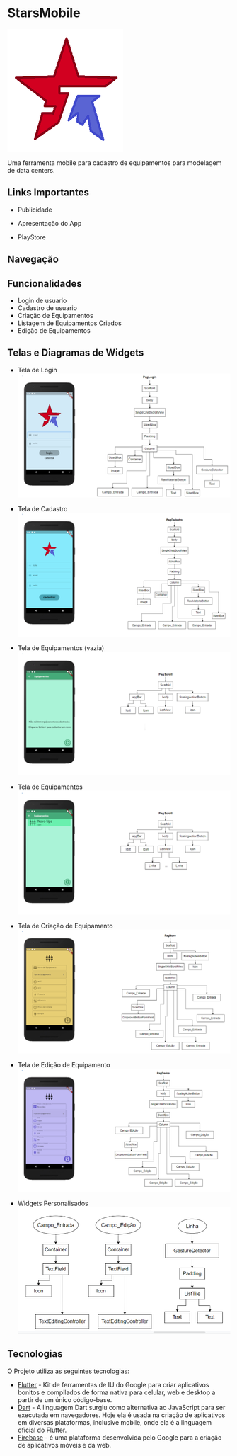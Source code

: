 # StarsMobile

![logo](https://github.com/WendersonLeonardo/Stars-Mobile-FPA/blob/main/assets/images/logo.png)

Uma ferramenta mobile para cadastro de equipamentos para modelagem de data centers.

## Links Importantes
- Publicidade

- Apresentação do App

- PlayStore

## Navegação

## Funcionalidades

- Login de usuario
- Cadastro de usuario
- Criação de Equipamentos
- Listagem de Equipamentos Criados
- Edição de Equipamentos

## Telas e Diagramas de Widgets
- Tela de Login
![tela1](https://github.com/WendersonLeonardo/Stars-Mobile-FPA/blob/main/assets/telas/diagrama_tela1.png)

- Tela de Cadastro
![tela2](https://github.com/WendersonLeonardo/Stars-Mobile-FPA/blob/main/assets/telas/diagrama_tela2.png)

- Tela de Equipamentos (vazia)
![tela3](https://github.com/WendersonLeonardo/Stars-Mobile-FPA/blob/main/assets/telas/diagrama_tela3.png)

- Tela de Equipamentos
![tela3.5](https://github.com/WendersonLeonardo/Stars-Mobile-FPA/blob/main/assets/telas/diagrama_tela3.5.png)

- Tela de Criação de Equipamento
![tela4](https://github.com/WendersonLeonardo/Stars-Mobile-FPA/blob/main/assets/telas/diagrama_tela4.png)

- Tela de Edição de Equipamento
![tela5](https://github.com/WendersonLeonardo/Stars-Mobile-FPA/blob/main/assets/telas/diagrama_tela5.png)

- Widgets Personalisados
![widgets](https://github.com/WendersonLeonardo/Stars-Mobile-FPA/blob/main/assets/telas/widgets%20personalisados.PNG)

## Tecnologias

O Projeto utiliza as seguintes tecnologias:

- [Flutter](https://flutter.dev/) - Kit de ferramentas de IU do Google para criar aplicativos bonitos e compilados de forma nativa para celular, web e desktop a partir de um único código-base.
- [Dart](https://dart.dev/) - A linguagem Dart surgiu como alternativa ao JavaScript para ser executada em navegadores. Hoje ela é usada na criação de aplicativos em diversas 
plataformas, inclusive mobile, onde ela é a linguagem oficial do Flutter.
- [Firebase](https://firebase.google.com/?hl=pt-br) -  é uma plataforma desenvolvida pelo Google para a criação de aplicativos móveis e da web.
